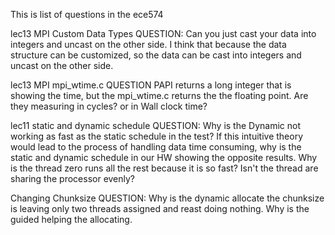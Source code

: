 This is list of questions in the ece574

lec13 MPI Custom Data Types
QUESTION: Can you just cast your data into integers and uncast on the other
side.
I think that because the data structure can be customized, so the data can be
cast into integers and uncast on the other side.

lec13 MPI mpi_wtime.c
QUESTION
PAPI returns a long integer that is showing the time, but the mpi_wtime.c
returns the the floating point. Are they measuring in cycles? or in Wall clock
time?

lec11
static and dynamic schedule
QUESTION: Why is the Dynamic not working as fast as the static schedule in the
test? If this intuitive theory would lead to the process of handling data time
consuming, why is the static and dynamic schedule in our HW showing the opposite
results.
Why is the thread zero runs all the rest because it is so fast? Isn't the
thread are sharing the processor evenly?

Changing Chunksize
QUESTION: Why is the dynamic allocate the chunksize is leaving only two threads
assigned and reast doing nothing. Why is the guided helping the allocating.
